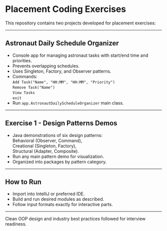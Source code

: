 
# Placement Coding Exercises

This repository contains two projects developed for placement exercises:

---

## Astronaut Daily Schedule Organizer

- Console app for managing astronaut tasks with start/end time and priorities.
- Prevents overlapping schedules.
- Uses Singleton, Factory, and Observer patterns.
- Commands:  
  `Add Task("Name", "HH:MM", "HH:MM", "Priority")`  
  `Remove Task("Name")`  
  `View Tasks`  
  `exit`
- Run `app.AstronautDailyScheduleOrganizer` main class.

---

## Exercise 1 - Design Patterns Demos

- Java demonstrations of six design patterns:  
  Behavioral (Observer, Command),  
  Creational (Singleton, Factory),  
  Structural (Adapter, Composite).
- Run any main pattern demo for visualization.
- Organized into packages by pattern category.
  
---

## How to Run

- Import into IntelliJ or preferred IDE.
- Build and run desired modules as described.
- Follow input formats exactly for interactive parts.

---

Clean OOP design and industry best practices followed for interview readiness.
